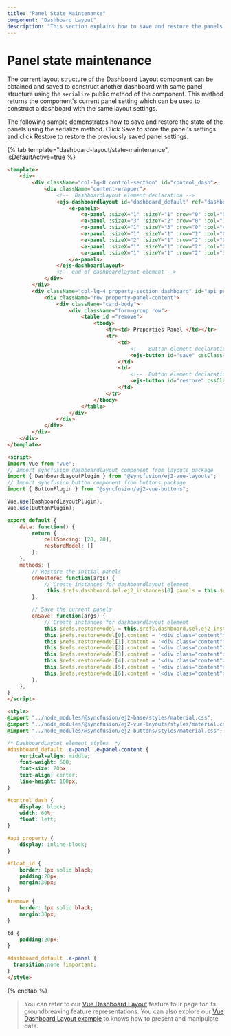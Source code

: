```yaml
---
title: "Panel State Maintenance"
component: "Dashboard Layout"
description: "This section explains how to save and restore the panels settings of Essential JS 2 Dashboard Layout component"
---
```


# Panel state maintenance

The current layout structure of the Dashboard Layout component can be obtained and saved to construct another dashboard with same panel structure using the `serialize` public method of the component. This method returns the component's current panel setting which can be used to construct a dashboard with the same layout settings.

The following sample demonstrates how to save and restore the state of the panels using the serialize method. Click Save to store the panel's settings and click Restore to restore the previously saved panel settings.

{% tab template="dashboard-layout/state-maintenance", isDefaultActive=true %}

```html
<template>
    <div>
        <div className="col-lg-8 control-section" id="control_dash">
            <div className="content-wrapper">
                <!--  DashboardLayout element declaration -->
                <ejs-dashboardlayout id='dashboard_default' ref="dashboard" :cellSpacing='cellSpacing' :columns="5" :created="onSave">
                    <e-panels>
                        <e-panel :sizeX="1" :sizeY="1" :row="0" :col="0" content="<div class='content'>0</div>"></e-panel>
                        <e-panel :sizeX="3" :sizeY="2" :row="0" :col="1" content="<div class='content'>1</div>"></e-panel>
                        <e-panel :sizeX="1" :sizeY="3" :row="0" :col="4" content="<div class='content'>2</div>"></e-panel>
                        <e-panel :sizeX="1" :sizeY="1" :row="1" :col="0" content="<div class='content'>3</div>"></e-panel>
                        <e-panel :sizeX="2" :sizeY="1" :row="2" :col="0" content="<div class='content'>4</div>"></e-panel>
                        <e-panel :sizeX="1" :sizeY="1" :row="2" :col="2" content="<div class='content'>5</div>"></e-panel>  
                        <e-panel :sizeX="1" :sizeY="1" :row="2" :col="3" content="<div class='content'>6</div>"></e-panel>  
                    </e-panels>
                </ejs-dashboardlayout>
                <!-- end of dashboardlayout element -->
            </div>
        </div>
        <div className="col-lg-4 property-section dashboard" id="api_property">
            <div className="row property-panel-content">
                <div className="card-body">
                    <div className="form-group row">
                        <table id ="remove">
                            <tbody>
                                <tr><td> Properties Panel </td></tr>
                                <tr>
                                    <td>
                                        <!--  Button element declaration -->
                                        <ejs-button id="save" cssClass="e-primary"  v-on:click.native="onSave" >Save Panel</ejs-button>
                                    </td>
                                    <td>
                                        <!--  Button element declaration -->
                                        <ejs-button id="restore" cssClass="e-flat e-outline" v-on:click.native="onRestore">Restore Panel</ejs-button>
                                    </td>
                                </tr>
                            </tbody>
                        </table>
                    </div>
                </div>
            </div>
        </div>
    </div>
</template>

<script>
import Vue from "vue";
// Import syncfusion dashboardlayout component from layouts package
import { DashboardLayoutPlugin } from "@syncfusion/ej2-vue-layouts";
// Import syncfusion button component from buttons package
import { ButtonPlugin } from "@syncfusion/ej2-vue-buttons";

Vue.use(DashboardLayoutPlugin);
Vue.use(ButtonPlugin);

export default {
    data: function() {
        return {
            cellSpacing: [20, 20],
            restoreModel: []
        };
    },
    methods: {
        // Restore the initial panels
        onRestore: function(args) {
            // Create instances for dashboardlayout element
             this.$refs.dashboard.$el.ej2_instances[0].panels = this.$refs.restoreModel;
        },

        // Save the current panels
        onSave: function(args) {
            // Create instances for dashboardlayout element
            this.$refs.restoreModel = this.$refs.dashboard.$el.ej2_instances[0].serialize();
            this.$refs.restoreModel[0].content = '<div class="content">0</div>';
            this.$refs.restoreModel[1].content = '<div class="content">1</div>';
            this.$refs.restoreModel[2].content = '<div class="content">2</div>';
            this.$refs.restoreModel[3].content = '<div class="content">3</div>';
            this.$refs.restoreModel[4].content = '<div class="content">4</div>';
            this.$refs.restoreModel[5].content = '<div class="content">5</div>';
            this.$refs.restoreModel[6].content = '<div class="content">6</div>';
        },
    },
}
</script>

<style>
@import "../node_modules/@syncfusion/ej2-base/styles/material.css";
@import "../node_modules/@syncfusion/ej2-vue-layouts/styles/material.css";
@import "../node_modules/@syncfusion/ej2-buttons/styles/material.css";

/* DashboardLayout element styles  */
#dashboard_default .e-panel .e-panel-content {
    vertical-align: middle;
    font-weight: 600;
    font-size: 20px;
    text-align: center;
    line-height: 100px;
}

#control_dash {
    display: block;
    width: 60%;
    float: left;
}

#api_property {
    display: inline-block;
}

#float_id {
    border: 1px solid black;
    padding:20px;
    margin:30px;
}

#remove {
    border: 1px solid black;
    margin:30px;
}

td {
    padding:20px;
}

#dashboard_default .e-panel {
  transition:none !important;
}
</style>

```

{% endtab %}

> You can refer to our [Vue Dashboard Layout](https://www.syncfusion.com/vue-ui-components/vue-dashboard-layout) feature tour page for its groundbreaking feature representations. You can also explore our [Vue Dashboard Layout example](https://ej2.syncfusion.com/vue/demos/#/material/dashboard-layout/default.html) to knows how to present and manipulate data.